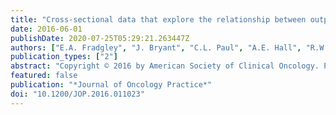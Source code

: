 ```yaml
---
title: "Cross-sectional data that explore the relationship between outpatients' quality of life and preferences for quality improvement in oncology settings"
date: 2016-06-01
publishDate: 2020-07-25T05:29:21.263447Z
authors: ["E.A. Fradgley", "J. Bryant", "C.L. Paul", "A.E. Hall", "R.W. Sanson-Fisher", "C. Oldmeadow"]
publication_types: ["2"]
abstract: "Copyright © 2016 by American Society of Clinical Oncology. Purpose This cross-sectional study assessed the association between oncology outpatients' quality improvement preferences and health-related quality of life (HRQoL). Implementation of specific initiatives preferred by patients with lower HRQoL may be a strategic approach to enhancing care for potentially vulnerable patients. Methods English-speaking adults were recruited from five outpatient chemotherapy clinics located in New South Wales, Australia. Using touch screen devices, participants selected up to 25 initiatives that would improve their experiences and completed the Functional Assessment of Cancer Therapy-General (FACT-G) survey. The logistic odds of selecting an initiative according to FACT-G scores were calculated to determine whether preferences were associated with HRQoL after controlling for potential confounders. Results Of the 411 eligible outpatients approached to participate, 263 (64%) completed surveys. Commonly selected initiatives were up-to-date information on treatment and condition progress (19.8%), access to or information on financial assistance (18.3%), and reduced clinic wait times (17.5%). For those with relatively lower FACT-G scores, the adjusted odds of selecting five initiatives illustrated an increasing trend: convenient appointment scheduling systems (+23% [P =.002]), reduced wait times (+15% [P =.01]), information on medical emergencies (+14% [P =.04]), access to or information on financial assistance (+15% [P =.009]), help to maintain daily living activities (+18% [P =.007]). Conclusion Two areas of improvement were commonly selected: easily accessible health services and information and support for self-management. Although the results suggest an association between a few quality improvement preferences and HRQoL, a wider spectrum of patient characteristics must be considered when targeting quality improvement to patient subgroups."
featured: false
publication: "*Journal of Oncology Practice*"
doi: "10.1200/JOP.2016.011023"
---
```


